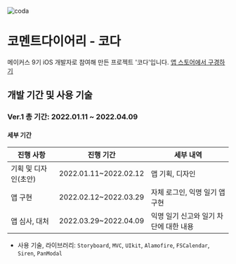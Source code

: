 ![coda](https://user-images.githubusercontent.com/78063938/198697657-057dddae-3d8e-4efc-a84a-bd7b052bd067.png)

# 코멘트다이어리 - 코다

메이커스 9기 iOS 개발자로 참여해 만든 프로젝트 '코다'입니다.
[앱 스토어에서 구경하기](https://apps.apple.com/kr/app/%EC%BD%94%EB%8B%A4/id1612201085)

## 개발 기간 및 사용 기술

### Ver.1 총 기간: 2022.01.11 ~ 2022.04.09

#### 세부 기간
| 진행 사항 | 진행 기간 | 세부 내역 |
| ------ | ------ | ------ |
| 기획 및 디자인(초안) | 2022.01.11~2022.02.12 | 앱 기획, 디자인 |
| 앱 구현 | 2022.02.12~2022.03.29 | 자체 로그인, 익명 일기 앱 구현 |
| 앱 심사, 대처 | 2022.03.29~2022.04.09 | 익명 일기 신고와 일기 차단에 대한 내용 |
- 사용 기술, 라이브러리: `Storyboard`, `MVC`, `UIkit`, `Alamofire`, `FSCalendar`, `Siren`, `PanModal`

